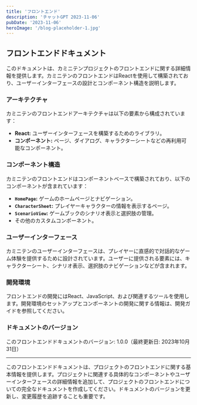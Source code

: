 ```yaml
---
title: 'フロントエンド'
description: 'チャットGPT 2023-11-06'
pubDate: '2023-11-06'
heroImage: '/blog-placeholder-1.jpg'
---
```



## フロントエンドドキュメント

このドキュメントは、カミニテンプロジェクトのフロントエンドに関する詳細情報を提供します。カミニテンのフロントエンドはReactを使用して構築されており、ユーザーインターフェースの設計とコンポーネント構造を説明します。

### アーキテクチャ

カミニテンのフロントエンドアーキテクチャは以下の要素から構成されています：

- **React:** ユーザーインターフェースを構築するためのライブラリ。
- **コンポーネント:** ページ、ダイアログ、キャラクターシートなどの再利用可能なコンポーネント。

### コンポーネント構造

カミニテンのフロントエンドはコンポーネントベースで構築されており、以下のコンポーネントが含まれています：

- **`HomePage`:** ゲームのホームページとナビゲーション。
- **`CharacterSheet`:** プレイヤーキャラクターの情報を表示するページ。
- **`ScenarioView`:** ゲームブックのシナリオ表示と選択肢の管理。
- その他のカスタムコンポーネント。

### ユーザーインターフェース

カミニテンのユーザーインターフェースは、プレイヤーに直感的で対話的なゲーム体験を提供するために設計されています。ユーザーに提供される要素には、キャラクターシート、シナリオ表示、選択肢のナビゲーションなどが含まれます。

### 開発環境

フロントエンドの開発にはReact、JavaScript、および関連するツールを使用します。開発環境のセットアップとコンポーネントの開発に関する情報は、開発ガイドを参照してください。

### ドキュメントのバージョン

このフロントエンドドキュメントのバージョン: 1.0.0（最終更新日: 2023年10月31日）

---

このフロントエンドドキュメントは、プロジェクトのフロントエンドに関する基本情報を提供します。プロジェクトに関連する具体的なコンポーネントやユーザーインターフェースの詳細情報を追加して、プロジェクトのフロントエンドについての完全なドキュメントを作成してください。ドキュメントのバージョンを更新し、変更履歴を追跡することも重要です。